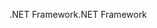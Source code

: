 <span data-ttu-id="08bf2-101">.NET Framework</span><span class="sxs-lookup"><span data-stu-id="08bf2-101">.NET Framework</span></span>